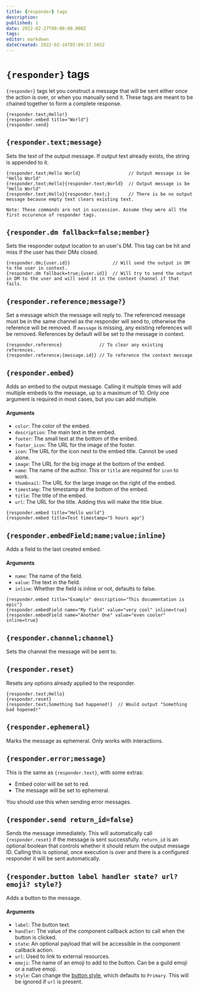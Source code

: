 ```yaml
---
title: {responder} tags
description: 
published: 1
date: 2022-02-27T00:00:00.000Z
tags: 
editor: markdown
dateCreated: 2022-02-16T05:09:37.565Z
---
```


# `{responder}` tags

`{responder}` tags let you construct a message that will be sent either once the action is over, or when you manually send it. These tags are meant to be chained together to form a complete response.

```
{responder.text;Hello!}
{responder.embed title="World"}
{responder.send}
```

## `{responder.text;message}`

Sets the text of the output message. If output text already exists, the string is appended to it.

```
{responder.text;Hello World}                  // Output message is be "Hello World"
{responder.text;Hello}{responder.text;World}  // Output message is be "Hello World"
{responder.text;Hello}{responder.text;}       // There is be no output message because empty text clears existing text.

Note: These commands are not in succession. Assume they were all the first occurence of responder tags.
```

## `{responder.dm fallback=false;member}`

Sets the responder output location to an user's DM. This tag can be hit and miss if the user has their DMs closed.

```
{responder.dm;{user.id}}                // Will send the output in DM to the user in context.
{responder.dm fallback=true;{user.id}}  // Will try to send the output in DM to the user and will send it in the context channel if that fails.
```

## `{responder.reference;message?}`

Set a message which the message will reply to. The referenced message must be in the same channel as the responder will send to, otherwise the reference will be removed. If `message` is missing, any existing references will be removed. References by default will be set to the message in context.

```
{responder.reference}              // To clear any existing references.
{responder.reference;{message.id}} // To reference the context message
```

## `{responder.embed}`

Adds an embed to the output message. Calling it multiple times will add multiple embeds to the message, up to a maximum of 10. Only one argument is required in most cases, but you can add multiple.

#### Arguments

- `color`: The color of the embed.
- `description`: The main text in the embed.
- `footer`: The small text at the bottom of the embed.
- `footer_icon`: The URL for the image of the footer.
- `icon`: The URL for the icon next to the embed title. Cannot be used alone.
- `image`: The URL for the big image at the bottom of the embed.
- `name`: The name of the author. This or `title` are required for `icon` to work.
- `thumbnail`: The URL for the large image on the right of the embed.
- `timestamp`: The timestamp at the bottom of the embed.
- `title`: The title of the embed.
- `url`: The URL for the title. Adding this will make the title blue.

```
{responder.embed title="Hello world"}
{responder.embed title=Test timestamp="5 hours ago"}
```

## `{responder.embedField;name;value;inline}`

Adds a field to the last created embed.

#### Arguments

- `name`: The name of the field.
- `value`: The text in the field.
- `inline`: Whether the field is inline or not, defaults to false.

```
{responder.embed title="Example" description="This documentation is epic"}
{responder.embedField name="My Field" value="very cool" inline=true}
{responder.embedField name="Another One" value="even cooler" inline=true}
```

## `{responder.channel;channel}`

Sets the channel the message will be sent to.

## `{responder.reset}`

Resets any options already applied to the responder.

```
{responder.text;Hello}
{responder.reset}
{responder.text;Something bad happened!}  // Would output "Something bad hapened!"
```

## `{responder.ephemeral}`

Marks the message as ephemeral. Only works with interactions.

## `{responder.error;message}`

This is the same as `{responder.text}`, with some extras:

- Embed color will be set to red.
- The message will be set to ephemeral.

You should use this when sending error messages.

## `{responder.send return_id=false}`

Sends the message immediately. This will automatically call `{responder.reset}` if the message is sent successfully. `return_id` is an optional boolean that controls whether it should return the output message ID. Calling this is optional, once execution is over and there is a configured responder it will be sent automatically.

## `{responder.button label handler state? url? emoji? style?}`

Adds a button to the message.

#### Arguments

- `label`: The button text.
- `handler`: The value of the component callback action to call when the button is clicked.
- `state`: An optional payload that will be accessible in the component callback action.
- `url`: Used to link to external resources.
- `emoji`: The name of an emoji to add to the button. Can be a guild emoji or a native emoji.
- `style`: Can change the [button style](https://discord.com/developers/docs/interactions/message-components#button-object-button-styles), which defaults to `Primary`. This will be ignored if `url` is present.
